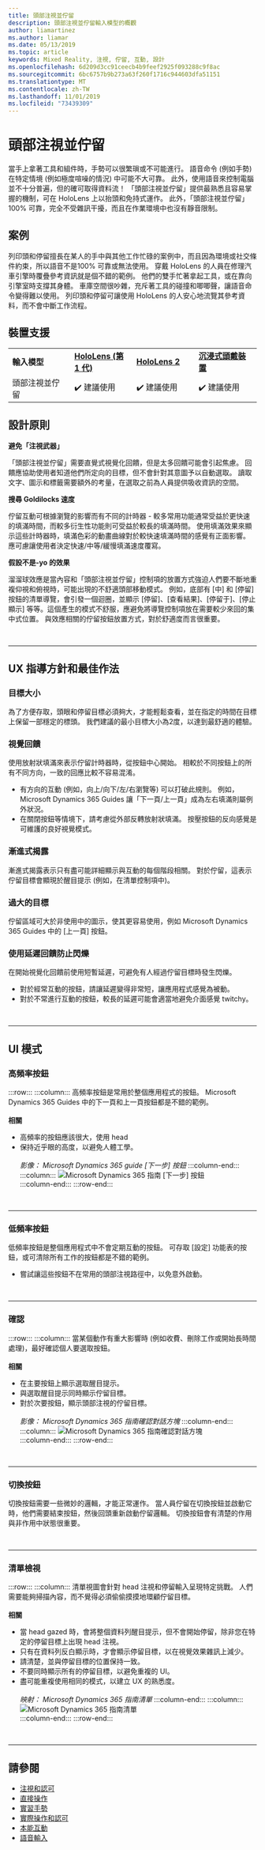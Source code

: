 ```yaml
---
title: 頭部注視並佇留
description: 頭部注視並佇留輸入模型的概觀
author: liamartinez
ms.author: liamar
ms.date: 05/13/2019
ms.topic: article
keywords: Mixed Reality, 注視, 佇留, 互動, 設計
ms.openlocfilehash: 6d209d3cc91ceecb4b9feef2925f093288c9f8ac
ms.sourcegitcommit: 6bc6757b9b273a63f260f1716c944603dfa51151
ms.translationtype: MT
ms.contentlocale: zh-TW
ms.lasthandoff: 11/01/2019
ms.locfileid: "73439309"
---
```

# <a name="head-gaze-and-dwell"></a>頭部注視並佇留

當手上拿著工具和組件時，手勢可以很繁瑣或不可能進行。 語音命令 (例如手勢) 在特定情境 (例如極度喧噪的情況) 中可能不大可靠。 此外，使用語音來控制電腦並不十分普遍，但的確可取得資料流！ 「頭部注視並佇留」提供最熟悉且容易掌握的機制，可在 HoloLens 上以抬頭和免持式運作。 此外，「頭部注視並佇留」 100% 可靠，完全不受雜訊干擾，而且在作業環境中也沒有靜音限制。

## <a name="scenarios"></a>案例

列印頭和停留擅長在某人的手中與其他工作忙碌的案例中，而且因為環境或社交條件約束，所以語音不是100% 可靠或無法使用。 穿戴 HoloLens 的人員在修理汽車引擎時覆疊參考資訊就是個不錯的範例。 他們的雙手忙著拿起工具，或在靠向引擎室時支撐其身體。 車庫空間很吵雜，充斥著工具的碰撞和唧唧聲，讓語音命令變得難以使用。 列印頭和停留可讓使用 HoloLens 的人安心地流覽其參考資料，而不會中斷工作流程。 

## <a name="device-support"></a>裝置支援

<table>
    <colgroup>
    <col width="25%" />
    <col width="25%" />
    <col width="25%" />
    <col width="25%" />
    </colgroup>
    <tr>
        <td><strong>輸入模型</strong></td>
        <td><a href="hololens-hardware-details.md"><strong>HoloLens (第 1 代)</strong></a></td>
        <td><a href="https://docs.microsoft.com/hololens/hololens2-hardware"><strong>HoloLens 2</strong></td>
        <td><a href="immersive-headset-hardware-details.md"><strong>沉浸式頭戴裝置</strong></a></td>
    </tr>
     <tr>
        <td>頭部注視並佇留</td>
        <td>✔️ 建議使用</td>
        <td>✔️ 建議使用</td>
        <td>✔️ 建議使用</td>
    </tr>
</table>


## <a name="design-principles"></a>設計原則

**避免「注視武器」**

「頭部注視並佇留」需要直覺式視覺化回饋，但是太多回饋可能會引起焦慮。 回饋應協助使用者知道他們所定向的目標，但不會針對其意圖予以自動選取。 讀取文字、圖示和標籤需要額外的考量，在選取之前為人員提供吸收資訊的空間。
    
**搜尋 Goldilocks 速度**
    
佇留互動可根據瀏覽的影響而有不同的計時器 - 較多常用功能通常受益於更快速的填滿時間，而較多衍生性功能則可受益於較長的填滿時間。 使用填滿效果來顯示這些計時器時，填滿色彩的動畫曲線對於較快速填滿時間的感覺有正面影響。 應可慮讓使用者決定快速/中等/緩慢填滿速度覆寫。
    
**假設不是-yo 的效果**

溜溜球效應是當內容和「頭部注視並佇留」控制項的放置方式強迫人們要不斷地重複仰視和俯視時，可能出現的不舒適頭部移動模式。 例如，底部有 [中] 和 [停留] 按鈕的清單導覽，會引發一個迴圈，並顯示 [停留]、[查看結果]、[停留于]、[停止顯示] 等等。這個產生的模式不舒服，應避免將導覽控制項放在需要較少來回的集中式位置。 與效應相關的佇留按鈕放置方式，對於舒適度而言很重要。

<br>

---


## <a name="ux-guidelines-and-best-practices"></a>UX 指導方針和最佳作法

### <a name="target-sizes"></a>目標大小
  為了方便存取，頭眼和停留目標必須夠大，才能輕鬆查看，並在指定的時間在目標上保留一部穩定的標頭。 我們建議的最小目標大小為2度，以達到最舒適的體驗。 

### <a name="visual-feedback"></a>視覺回饋

使用放射狀填滿來表示佇留計時器時，從按鈕中心開始。 相較於不同按鈕上的所有不同方向，一致的回應比較不容易混淆。 

  * 有方向的互動 (例如，向上/向下/左/右瀏覽等) 可以打破此規則。 例如，Microsoft Dynamics 365 Guides 讓「下一頁/上一頁」成為左右填滿則屬例外狀況。
  * 在關閉按鈕等情境下，請考慮從外部反轉放射狀填滿。 按壓按鈕的反向感覺是可維護的良好視覺模式。 

### <a name="progressive-disclosure"></a>漸進式揭露

漸進式揭露表示只有盡可能詳細顯示與互動的每個階段相關。 對於佇留，這表示佇留目標會顯現於醒目提示 (例如，在清單控制項中)。

 ### <a name="oversized-targets"></a>過大的目標
佇留區域可大於非使用中的圖示，使其更容易使用，例如 Microsoft Dynamics 365 Guides 中的 [上一頁] 按鈕。

### <a name="prevent-flickering-with-delayed-feedback"></a>使用延遲回饋防止閃爍
在開始視覺化回饋前使用短暫延遲，可避免有人經過佇留目標時發生閃爍。
* 對於經常互動的按鈕，請讓延遲變得非常短，讓應用程式感覺為被動。
* 對於不常進行互動的按鈕，較長的延遲可能會適當地避免介面感覺 twitchy。


<br>

---

## <a name="ui-patterns"></a>UI 模式

### <a name="high-frequency-buttons"></a>高頻率按鈕

:::row:::
    :::column:::
        高頻率按鈕是常用於整個應用程式的按鈕。 Microsoft Dynamics 365 Guides 中的下一頁和上一頁按鈕都是不錯的範例。<br>
        <br>
        **相關**<br>
  * 高頻率的按鈕應該很大，使用 head
  * 保持近乎眼的高度，以避免人體工學。<br>
        <br>
*影像： Microsoft Dynamics 365 guide [下一步] 按鈕*
    :::column-end:::
        :::column:::
       ![Microsoft Dynamics 365 指南 [下一步] 按鈕](images/GuideNextButton.png)<br>
    :::column-end:::
:::row-end:::

<br>

---


### <a name="low-frequency-buttons"></a>低頻率按鈕
低頻率按鈕是整個應用程式中不會定期互動的按鈕。 可存取 [設定] 功能表的按鈕，或可清除所有工作的按鈕都是不錯的範例。

* 嘗試讓這些按鈕不在常用的頭部注視路徑中，以免意外啟動。 

<br>

---

### <a name="confirmations"></a>確認

:::row:::
    :::column:::
        當某個動作有重大影響時 (例如收費、刪除工作或開始長時間處理)，最好確認個人要選取按鈕。<br>
        <br>
        **相關**<br>
  * 在主要按鈕上顯示選取醒目提示。
  * 與選取醒目提示同時顯示佇留目標。
  * 對於次要按鈕，顯示頭部注視的佇留目標。<br>
        <br>
*影像： Microsoft Dynamics 365 指南確認對話方塊*
    :::column-end:::
        :::column:::
       ![Microsoft Dynamics 365 指南確認對話方塊](images/GuidesConfirmation.png)<br>
    :::column-end:::
:::row-end:::
        
<br>

---

### <a name="toggle-buttons"></a>切換按鈕
切換按鈕需要一些微妙的邏輯，才能正常運作。 當人員佇留在切換按鈕並啟動它時，他們需要結束按鈕，然後回頭重新啟動佇留邏輯。 切換按鈕會有清楚的作用與非作用中狀態很重要。 

<br>

---

### <a name="list-views"></a>清單檢視

:::row:::
    :::column:::
        清單視圖會針對 head 注視和停留輸入呈現特定挑戰。 人們需要能夠掃描內容，而不覺得必須偷偷摸摸地環顧佇留目標。<br>
        <br>
**相關**<br>
  * 當 head gazed 時，會將整個資料列醒目提示，但不會開始停留，除非您在特定的停留目標上出現 head 注視。
  * 只有在資料列反白顯示時，才會顯示停留目標，以在視覺效果雜訊上減少。
  * 請清楚，並與停留目標的位置保持一致。
  * 不要同時顯示所有的停留目標，以避免重複的 UI。
  * 盡可能重複使用相同的模式，以建立 UX 的熟悉度。<br>
        <br>
*映射： Microsoft Dynamics 365 指南清單*
    :::column-end:::
        :::column:::
       ![Microsoft Dynamics 365 指南清單](images/GuidesListView.png)<br>
    :::column-end:::
:::row-end:::

<br>

---
 
 ## <a name="see-also"></a>請參閱
* [注視和認可](gaze-and-commit.md)
* [直接操作](direct-manipulation.md)
* [實習手勢](gaze-and-commit.md#composite-gestures)
* [實際操作和認可](point-and-commit.md)
* [本能互動](interaction-fundamentals.md)
* [語音輸入](voice-input.md)
